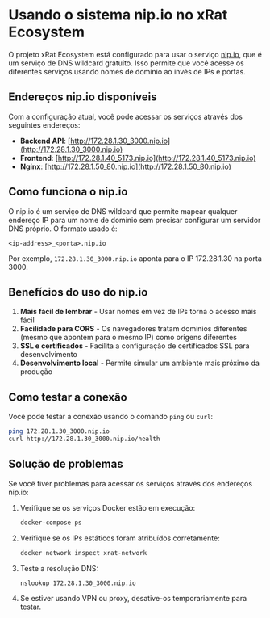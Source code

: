 # Usando o sistema nip.io no xRat Ecosystem

O projeto xRat Ecosystem está configurado para usar o serviço [nip.io](https://nip.io), que é um serviço de DNS wildcard gratuito. Isso permite que você acesse os diferentes serviços usando nomes de domínio ao invés de IPs e portas.

## Endereços nip.io disponíveis

Com a configuração atual, você pode acessar os serviços através dos seguintes endereços:

- **Backend API**: [http://172.28.1.30_3000.nip.io](http://172.28.1.30_3000.nip.io)
- **Frontend**: [http://172.28.1.40_5173.nip.io](http://172.28.1.40_5173.nip.io)
- **Nginx**: [http://172.28.1.50_80.nip.io](http://172.28.1.50_80.nip.io)

## Como funciona o nip.io

O nip.io é um serviço de DNS wildcard que permite mapear qualquer endereço IP para um nome de domínio sem precisar configurar um servidor DNS próprio. O formato usado é:

```text
<ip-address>_<porta>.nip.io
```

Por exemplo, `172.28.1.30_3000.nip.io` aponta para o IP 172.28.1.30 na porta 3000.

## Benefícios do uso do nip.io

1. **Mais fácil de lembrar** - Usar nomes em vez de IPs torna o acesso mais fácil
2. **Facilidade para CORS** - Os navegadores tratam domínios diferentes (mesmo que apontem para o mesmo IP) como origens diferentes
3. **SSL e certificados** - Facilita a configuração de certificados SSL para desenvolvimento
4. **Desenvolvimento local** - Permite simular um ambiente mais próximo da produção

## Como testar a conexão

Você pode testar a conexão usando o comando `ping` ou `curl`:

```bash
ping 172.28.1.30_3000.nip.io
curl http://172.28.1.30_3000.nip.io/health
```

## Solução de problemas

Se você tiver problemas para acessar os serviços através dos endereços nip.io:

1. Verifique se os serviços Docker estão em execução:

   ```bash
   docker-compose ps
   ```

2. Verifique se os IPs estáticos foram atribuídos corretamente:

   ```bash
   docker network inspect xrat-network
   ```

3. Teste a resolução DNS:

   ```bash
   nslookup 172.28.1.30_3000.nip.io
   ```

4. Se estiver usando VPN ou proxy, desative-os temporariamente para testar.
